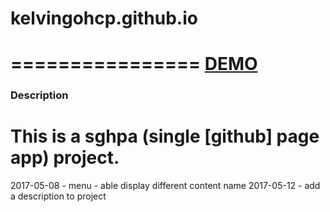 # kelvingohcp.github.io
================
[DEMO](https://kelvingohcp.github.io)
================
### Description ###
This is a sghpa (single [github] page app) project.
================
2017-05-08 - menu - able display different content name
2017-05-12 - add a description to project 
